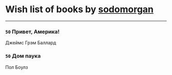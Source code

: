 # Wish list of books by [sodomorgan](https://plus.google.com/u/0/101526240567453573875/)
---

### `50` Привет, Америка!
Джеймс Грэм Баллард

### `50` Дом паука
Пол Боулз

